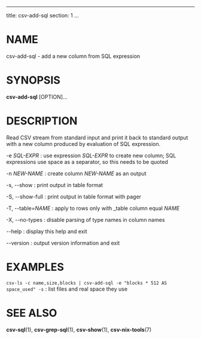 <!--
SPDX-License-Identifier: BSD-3-Clause
Copyright 2020-2023, Marcin Ślusarz <marcin.slusarz@gmail.com>
-->

---
title: csv-add-sql
section: 1
...

# NAME #

csv-add-sql - add a new column from SQL expression

# SYNOPSIS #

**csv-add-sql** [OPTION]...

# DESCRIPTION #

Read CSV stream from standard input and print it back to standard output with
a new column produced by evaluation of SQL expression.

-e *SQL-EXPR*
:   use expression *SQL-EXPR* to create new column; SQL expressions use space
as a separator, so this needs to be quoted

-n *NEW-NAME*
:   create column *NEW-NAME* as an output

-s, \--show
:   print output in table format

-S, \--show-full
:   print output in table format with pager

-T, \--table=*NAME*
:   apply to rows only with _table column equal *NAME*

-X, \--no-types
:   disable parsing of type names in column names

\--help
:   display this help and exit

\--version
:   output version information and exit

# EXAMPLES #

`csv-ls -c name,size,blocks | csv-add-sql -e "blocks * 512 AS space_used" -s`
:   list files and real space they use

# SEE ALSO #

**csv-sql**(1), **csv-grep-sql**(1), **csv-show**(1), **csv-nix-tools**(7)
